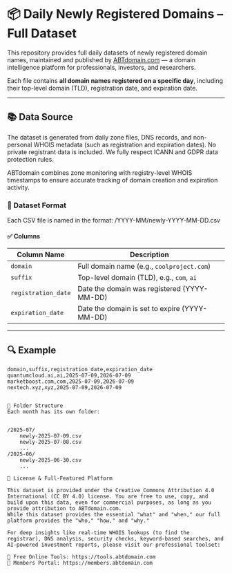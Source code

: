 # 📦 Daily Newly Registered Domains – Full Dataset

This repository provides full daily datasets of newly registered domain names, maintained and published by [ABTdomain.com](https://abtdomain.com) — a domain intelligence platform for professionals, investors, and researchers.

Each file contains **all domain names registered on a specific day**, including their top-level domain (TLD), registration date, and expiration date.

---
## 📚 Data Source
The dataset is generated from daily zone files, DNS records, and non-personal WHOIS metadata (such as registration and expiration dates).
No private registrant data is included. We fully respect ICANN and GDPR data protection rules.

ABTdomain combines zone monitoring with registry-level WHOIS timestamps to ensure accurate tracking of domain creation and expiration activity.

### 📄 Dataset Format

Each CSV file is named in the format:
/YYYY-MM/newly-YYYY-MM-DD.csv


#### ✅ Columns

| Column Name       | Description                                  |
|-------------------|----------------------------------------------|
| `domain`          | Full domain name (e.g., `coolproject.com`)   |
| `suffix`          | Top-level domain (TLD), e.g., `com`, `ai`    |
| `registration_date` | Date the domain was registered (YYYY-MM-DD) |
| `expiration_date`   | Date the domain is set to expire (YYYY-MM-DD) |

---

## 🔍 Example

```csv
domain,suffix,registration_date,expiration_date
quantumcloud.ai,ai,2025-07-09,2026-07-09
marketboost.com,com,2025-07-09,2026-07-09
nextech.xyz,xyz,2025-07-09,2026-07-09


📁 Folder Structure
Each month has its own folder:


/2025-07/
    newly-2025-07-09.csv
    newly-2025-07-08.csv
    ...
/2025-06/
    newly-2025-06-30.csv
    ...

🔗 License & Full-Featured Platform

This dataset is provided under the Creative Commons Attribution 4.0 International (CC BY 4.0) license. You are free to use, copy, and build upon this data, even for commercial purposes, as long as you provide attribution to ABTdomain.com.
While this dataset provides the essential "what" and "when," our full platform provides the "who," "how," and "why."

For deep insights like real-time WHOIS lookups (to find the registrar), DNS analysis, security checks, keyword-based searches, and AI-powered investment reports, please visit our professional toolset:

🔧 Free Online Tools: https://tools.abtdomain.com
👥 Members Portal: https://members.abtdomain.com



